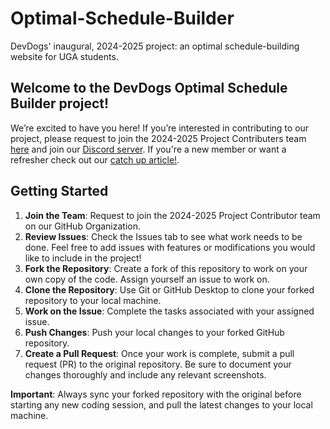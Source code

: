 # Optimal-Schedule-Builder
DevDogs' inaugural, 2024-2025 project: an optimal schedule-building website for UGA students.
## Welcome to the DevDogs Optimal Schedule Builder project!

We’re excited to have you here! If you’re interested in contributing to our project, please request to join the 2024-2025 Project Contributers team [here](https://github.com/orgs/DevDogs-UGA/teams/24-25-project-contributors) and join our [Discord server](https://discord.com/invite/MuyJ4f5xKE). If you're a new member or want a refresher check out our [catch up article!](/gitWiki/catchUp.md). 

## Getting Started

1. **Join the Team**: Request to join the 2024-2025 Project Contributor team on our GitHub Organization.
2. **Review Issues**: Check the Issues tab to see what work needs to be done. Feel free to add issues with features or modifications you would like to include in the project!
3. **Fork the Repository**: Create a fork of this repository to work on your own copy of the code. Assign yourself an issue to work on.
4. **Clone the Repository**: Use Git or GitHub Desktop to clone your forked repository to your local machine.
6. **Work on the Issue**: Complete the tasks associated with your assigned issue.
7. **Push Changes**: Push your local changes to your forked GitHub repository.
8. **Create a Pull Request**: Once your work is complete, submit a pull request (PR) to the original repository. Be sure to document your changes thoroughly and include any relevant screenshots.

**Important**: Always sync your forked repository with the original before starting any new coding session, and pull the latest changes to your local machine.
